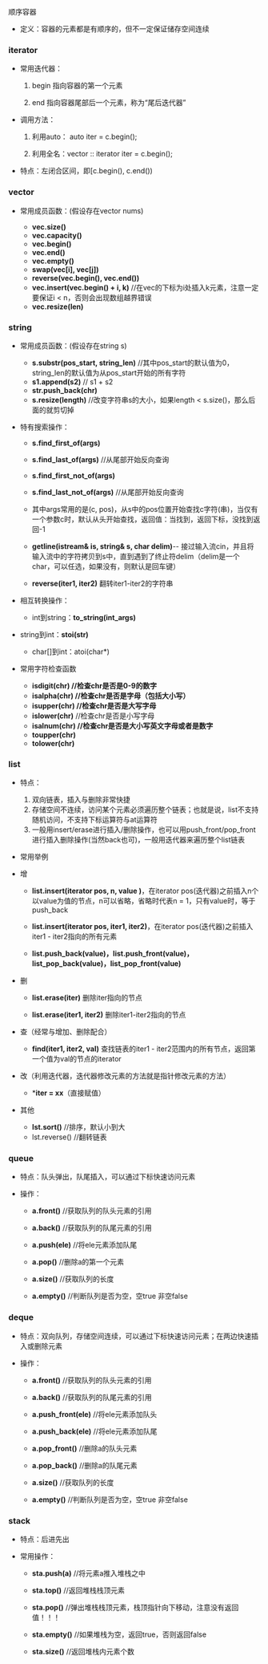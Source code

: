 顺序容器

- 定义：容器的元素都是有顺序的，但不一定保证储存空间连续

### iterator

- 常用迭代器：

  1.  begin  指向容器的第一个元素

  1. end 指向容器尾部后一个元素，称为“尾后迭代器”

- 调用方法：

  1. 利用auto： auto iter = c.begin();

  1. 利用全名：vector<int> :: iterator iter = c.begin();

- 特点：左闭合区间，即[c.begin(), c.end())

### vector

- 常用成员函数：(假设存在vector<int> nums)
  - **vec.size()**
  - **vec.capacity()** 
  - **vec.begin()** 
  - **vec.end()**
  - **vec.empty()**
  - **swap(vec[i], vec[j])**  
  - **reverse(vec.begin(), vec.end())**
  - **vec.insert(vec.begin() +  i, k)** //在vec的下标为i处插入k元素，注意一定要保证i < n，否则会出现数组越界错误
  - **vec.resize(len)**

### string

- 常用成员函数：(假设存在string s)
  - **s.substr(pos_start, string_len)** //其中pos_start的默认值为0，string_len的默认值为从pos_start开始的所有字符
  - **s1.append(s2)** // s1 + s2
  - **str.push_back(chr)**
  - **s.resize(length)** //改变字符串s的大小，如果length < s.size()，那么后面的就剪切掉

- 特有搜索操作：

  - **s.find_first_of(args)**  

  - **s.find_last_of(args)**   //从尾部开始反向查询

  - **s.find_first_not_of(args)**  

  - **s.find_last_not_of(args)** //从尾部开始反向查询

  - 其中args常用的是(c, pos)，从s中的pos位置开始查找c字符(串)，当仅有一个参数c时，默认从头开始查找，返回值：当找到，返回下标，没找到返回-1

  - **getline(istream& is, string& s, char delim)**-- 接过输入流cin，并且将输入流中的字符拷贝到s中，直到遇到了终止符delim（delim是一个char，可以任选，如果没有，则默认是回车键）

  - **reverse(iter1, iter2)** 翻转iter1-iter2的字符串

- 相互转换操作：

  - int到string：**to_string(int_args)**
- string到int：**stoi(str)**
  - char[]到int：atoi(char*)

- 常用字符检查函数

  - **isdigit(chr) **//检查chr是否是0-9的数字****
  - **isalpha(chr) **//检查chr是否是字母（包括大小写）****
  - **isupper(chr) **//检查chr是否是大写字母****
  - **islower(chr)** //检查chr是否是小写字母
  - **isalnum(chr) **//检查chr是否是大小写英文字母或者是数字****
  - **toupper(chr)**
  - **tolower(chr)**

### list

- 特点：

  1. 双向链表，插入与删除非常快捷
  2. 存储空间不连续，访问某个元素必须遍历整个链表；也就是说，list不支持随机访问，不支持下标运算符与at运算符
  3. 一般用insert/erase进行插入/删除操作，也可以用push_front/pop_front进行插入删除操作(当然back也可)，一般用迭代器来遍历整个list链表

-  常用举例

  - 增

    - **list.insert(iterator pos, n, value )**，在iterator pos(迭代器)之前插入n个以value为值的节点，n可以省略，省略时代表n = 1，只有value时，等于push_back

    - **list.insert(iterator pos, iter1, iter2)**，在iterator pos(迭代器)之前插入iter1 - iter2指向的所有元素

    - **list.push_back(value)，list.push_front(value)，list_pop_back(value)，list_pop_front(value)**
  - 删
  
    - **list.erase(iter)** 删除iter指向的节点
  
    - **list.erase(iter1, iter2)** 删除iter1-iter2指向的节点
  - 查（经常与增加、删除配合）
    - **find(iter1, iter2, val)** 查找链表的iter1 - iter2范围内的所有节点，返回第一个值为val的节点的iterator
  - 改（利用迭代器，迭代器修改元素的方法就是指针修改元素的方法）
    - ***iter = xx**（直接赋值）
  - 其他
      - **lst.sort()** //排序，默认小到大
      - lst.reverse() //翻转链表

### queue

- 特点：队头弹出，队尾插入，可以通过下标快速访问元素

- 操作：

  - **a.front()** //获取队列的队头元素的引用

  - **a.back()** //获取队列的队尾元素的引用

  - **a.push(ele)** //将ele元素添加队尾

  - **a.pop()** //删除a的第一个元素

  - **a.size()** //获取队列的长度

  - **a.empty()** //判断队列是否为空，空true 非空false

### deque

- 特点：双向队列，存储空间连续，可以通过下标快速访问元素；在两边快速插入或删除元素

- 操作：

  - **a.front()** //获取队列的队头元素的引用

  - **a.back()** //获取队列的队尾元素的引用

  - **a.push_front(ele)** //将ele元素添加队头
  - **a.push_back(ele)** //将ele元素添加队尾

  - **a.pop_front()** //删除a的队头元素
  - **a.pop_back()** //删除a的队尾元素

  - **a.size()** //获取队列的长度

  - **a.empty()** //判断队列是否为空，空true 非空false

### stack

- 特点：后进先出

- 常用操作：

  - **sta.push(a)** //将元素a推入堆栈之中

  - **sta.top()** //返回堆栈栈顶元素

  - **sta.pop()** //弹出堆栈栈顶元素，栈顶指针向下移动，注意没有返回值！！！

  - **sta.empty()** //如果堆栈为空，返回true，否则返回false

  - **sta.size()** //返回堆栈内元素个数